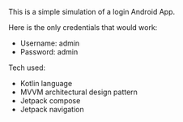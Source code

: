 This is a simple simulation of a login Android App.

Here is the only credentials that would work:
* Username: admin
* Password: admin

Tech used:
* Kotlin language
* MVVM architectural design pattern
* Jetpack compose
* Jetpack navigation
